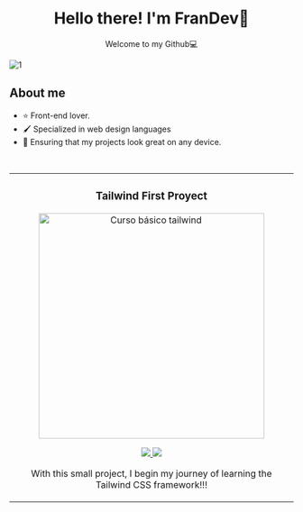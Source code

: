 <div align="center">
  <h1>Hello there! I'm FranDev👋</h1>
  <p>Welcome to my Github💻</p>
</div>

![1](https://github.com/pacomariano28/pacomariano28/assets/65359485/7862714a-8612-4ae4-8b9f-0db028325a6b)
<!--![2](https://github.com/pacomariano28/pacomariano28/assets/65359485/ca1b6a8c-ba85-42ec-aed4-cb0ee658d306)-->


## About me

- ⭐ Front-end lover.
- 🖌 Specialized in web design languages
- 📲 Ensuring that my projects look great on any device.

<br>

<div>
  <table>
    <tr>
    <td width="50%">
    <h3 align="center">Tailwind First Proyect</h3>
    <div align="center">
    <a href="https://github.com/pacomariano28/Primer-proyecto-TailwindCSS" target="_blank"><img src="https://vabadus.es/images/cache/imagen_nodo/images/articulos/64b524021adc5990918944.png" width="400" alt="Curso básico tailwind"></a>
    <p>
    <a href="https://github.com/ArisGuimera/Android-Expert" target="_blank">
    <img src="https://img.shields.io/badge/CÓDIGO-ff9?style=for-the-badge&logo=github&logoColor=black">
    </a>
    <a href="https://youtu.be/vJapzH_46a8" target="_blank">
    <img src="https://img.shields.io/badge/-Youtube-green?style=for-the-badge&color=fbfc40">
    </a>
    </p>
    <p>With this small project, I begin my journey of learning the Tailwind CSS framework!!!</p>
    </div>                                                                       
    </td>
    </div>                                                             
  </table>              
</div>
